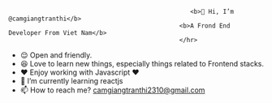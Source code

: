                                                       <b>👋 Hi, I’m @camgiangtranthi</b>
                                                   <b>A Frond End Developer From Viet Nam</b>
                                                   </hr>
                  
- 😌 Open and friendly.
- 😆 Love to learn new things, especially things related to Frontend stacks.
- ❤️ Enjoy working with Javascript ❤
- 🌱 I’m currently learning reactjs
- 📫 How to reach me? camgiangtranthi2310@gmail.com

